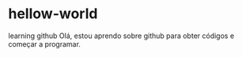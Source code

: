 # hellow-world
learning github
Olá, estou aprendo sobre github para obter códigos e começar a programar.
